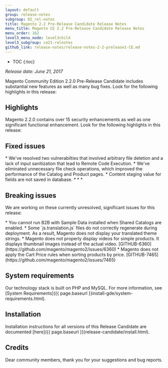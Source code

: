 ```yaml
---
layout: default
group: release-notes
subgroup: 02_rel-notes
title: Magento 2.2 Pre-Release Candidate Release Notes
menu_title: Magento CE 2.2 Pre-Release Candidate Release Notes
menu_order: 162
level3_menu_node: level3child
level3_subgroup: ce21-relnotes 
github_link: release-notes/release-notes-2-2-prelease1-CE.md
---
```


*	TOC
{:toc}


*Release date: June 21, 2017*


Magento Community Edition 2.2.0 Pre-Release Candidate includes substantial new features as well as many bug fixes. Look for the following highlights in this release: 



## Highlights

Magento 2.2.0 contains over 15 security enhancements as well as one significant functional enhancement. Look for the following highlights in this release:

## Fixed issues

<!--- 69308-->* We've resolved two vulnerabilties that involved arbitrary file deletion and a lack of input sanitization that lead to Remote Code Execution. 

<!--- 64842-->* We've eliminated unnecessary file check operations, which improved the performance of the Catalog and Product pages. 

<!--- 63159-->*  Content staging value for fields are not saved in database. 

<!--- 57846-->* 

<!--- 67623-->* 

<!--- 59135-->* 


## Breaking issues

We are working on these currently unresolved, significant issues for this release:


<!--- 66784-->* You cannot run B2B with Sample Data installed when Shared Catalogs are enabled.

<!--- 65555-->* Some `js.translation.js` files do not correctly regenerate during deployment. As a result, Magento does not display your translated theme strings.

<!--- 57995-->* Magento does not properly display videos for simple products. It displays thumbnail images instead of the actual video.  [GITHUB-6360](https://github.com/magento/magento2/issues/6360)

<!--- 69636-->* Magento does not apply the Cart Price rules when sorting products by price. [GITHUB-7465](https://github.com/magento/magento2/issues/7465)


## System requirements

Our technology stack is built on PHP and MySQL. For more information, see [System Requirements]({{ page.baseurl }}install-gde/system-requirements.html).

## Installation

Installation instructions for all versions of this Release Candidate are documented [here]({{ page.baseurl }})release-candidate/install.html).


## Credits
Dear community members, thank you for your suggestions and bug reports. 

